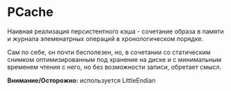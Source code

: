 # PCache

Наивная реализация персистентного кэша - сочетание образа в памяти и журнала элеменатрных операций 
в хронологическом порядке.

Сам по себе, он почти бесполезен, но, в сочетании со статическим снимком
оптимизированным под хранение на диске и с минимальным временем чтения с него, но без возможности записи, обретает смысл.

**Внимание/Осторожно:** используется LittleEndian